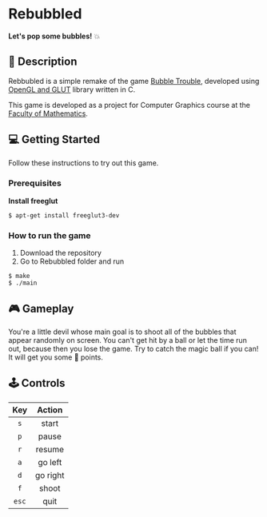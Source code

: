 # Rebubbled  

__Let's pop some bubbles!__ :boom:  

## :page_with_curl: Description

Rebbubled is a simple remake of the game [Bubble Trouble](https://www.miniclip.com/games/bubble-trouble/en/), developed using [OpenGL and GLUT](https://www.opengl.org/resources/libraries/glut/) library written in C.

This game is developed as a project for Computer Graphics course at the [Faculty of Mathematics](http://www.matf.bg.ac.rs/eng/).

## :computer: Getting Started

Follow these instructions to try out this game.

### Prerequisites

**Install freeglut**

```
$ apt-get install freeglut3-dev
```

### How to run the game

1. Download the repository
2. Go to Rebubbled folder and run
```
$ make
$ ./main
```

## :video_game: Gameplay

You're a little devil whose main goal is to shoot all of the bubbles that appear randomly on screen. You can't get hit by a ball or let the time run out, because then you lose the game. Try to catch the magic ball if you can! It will get you some :gift: points.  

## :joystick: Controls

Key | Action
:----: | :----: |
`s` | start  |
`p` | pause  |
`r` | resume |
`a` | go left |
`d` | go right |
`f` | shoot |
`esc` | quit |
